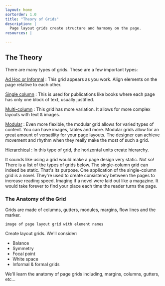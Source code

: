 ```yaml
---
layout: home
sortorder: 1.0
title: "Theory of Grids"
description: |
  Page layout grids create structure and harmony on the page.
resources: |

---
```

## The Theory

There are many types of grids. These are a few important types:

[Ad Hoc or Informal]({{site.url}}/grids-pages/adhoc-grids.html)
: This grid appears as you work. Align elements on the page relative to each other.

[Single column]({{site.url}}/grids-pages/single-column-grids.html)
: This is used for publications like books where each page has only one block of text, usually justified.

[Multi-column]({{site.url}}/grids-pages/multi-column-grids.html)
: This grid has more variation. It allows for more complex layouts with text & images.

[Modular]({{site.url}}/grids-pages/modular-grids.html)
: Even more flexible, the modular grid allows for varied types of content. You can have images, tables and more. Modular grids allow for an great amount of versatility for your page layouts. The designer can achieve movement and rhythm when they really make the most of such a grid.

[Hierarchical]({{site.url}}/grids-pages/hierarchical-grids.html)
: In this type of grid, the horizontal units create hierarchy.

It sounds like using a grid would make a page design very static. Not so! There is a list of the types of grids below. The single-column grid can indeed be static. That's its purpose. One application of the single-column grid is a novel. They're used to create consistency between the pages to increase reading speed. Imaging if a novel were laid out like a magazine. It would take forever to find your place each time the reader turns the page.



### The Anatomy of the Grid

Grids are made of columns, gutters, modules, margins, flow lines and the marker.

`image of page layout grid with element names`

Create layout grids. We'll consider: 

- Balance 
- Symmetry 
- Focal point 
- White space 
- Informal & formal grids 

We'll learn the anatomy of page grids including, margins, columns, gutters, etc… 